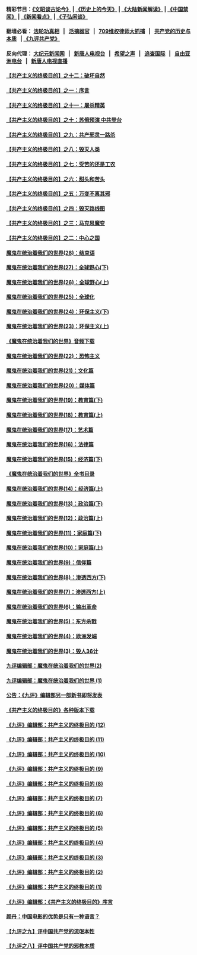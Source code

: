 #### 精彩节目：[《文昭谈古论今》](http://134.209.198.168/wenzhao) | [《历史上的今天》](http://134.209.198.168/today-in-history) | [《大陆新闻解读》](http://134.209.198.168/ntdtv-comedy) | [《中国禁闻》](http://134.209.198.168/ntdtv-news) | [《新闻看点》](http://134.209.198.168/news-insight) | [《子弘闲谈》](http://134.209.198.168/zihongxiantan/) 

  #### 翻墙必看： [法轮功真相](http://134.209.198.168:10000/videos/truth.html) &nbsp;&nbsp;|&nbsp;&nbsp; [活摘器官](http://134.209.198.168:10000/videos/res/Organs/) &nbsp;&nbsp;|&nbsp;&nbsp; [709维权律师大抓捕](http://134.209.198.168:10000/videos/709/) &nbsp;&nbsp;|&nbsp;&nbsp; [共产党的历史与本质](http://134.209.198.168:10000/videos/ccp.html) &nbsp;&nbsp;| [《九评共产党》](http://134.209.198.168:10000/videos/jiuping/) 

#### 反向代理： [大纪元新闻网](http://134.209.198.168:10080/) &nbsp;&nbsp;|&nbsp;&nbsp; [新唐人电视台](http://134.209.198.168:8000/) &nbsp;&nbsp;|&nbsp;&nbsp; [希望之声](http://134.209.198.168:8200/) &nbsp;&nbsp;|&nbsp;&nbsp; [追查国际](http://134.209.198.168:10010/) &nbsp;&nbsp;|&nbsp;&nbsp; [自由亚洲电台](http://134.209.198.168:9800/) &nbsp;&nbsp;|&nbsp;&nbsp; [新唐人电视直播](http://134.209.198.168/) 

#### [【共产主义的终极目的】之十二：破坏自然](../pages/nsc422/n11135214.md?t=03240636) 

#### [【共产主义的终极目的】之一：序言](../pages/nsc422/n11086077.md?t=03240636) 

#### [【共产主义的终极目的】之十一：屠杀精英](../pages/nsc422/n11118442.md?t=03240636) 

#### [【共产主义的终极目的】之十：苏俄预演 中共登台](../pages/nsc422/n11118424.md?t=03240636) 

#### [【共产主义的终极目的】之九：共产邪灵一路杀](../pages/nsc422/n11114139.md?t=03240636) 

#### [【共产主义的终极目的】之八：毁灭人类](../pages/nsc422/n11108503.md?t=03240636) 

#### [【共产主义的终极目的】之七：受苦的还是工农](../pages/nsc422/n11101809.md?t=03240636) 

#### [【共产主义的终极目的】之六：甜头和苦头](../pages/nsc422/n11096971.md?t=03240636) 

#### [【共产主义的终极目的】之五：万变不离其邪](../pages/nsc422/n11091285.md?t=03240636) 

#### [【共产主义的终极目的】之四：毁灭路线图](../pages/nsc422/n11086284.md?t=03240636) 

#### [【共产主义的终极目的】之三：马克思魔变](../pages/nsc422/n11061941.md?t=03240636) 

#### [【共产主义的终极目的】之二：中心之国](../pages/nsc422/n11047728.md?t=03240636) 

#### [魔鬼在统治着我们的世界(28)：结束语](../pages/nsc422/n10936246.md?t=03240636) 

#### [魔鬼在统治着我们的世界(27)：全球野心(下)](../pages/nsc422/n10928319.md?t=03240636) 

#### [魔鬼在统治着我们的世界(26)：全球野心(上)](../pages/nsc422/n10900318.md?t=03240636) 

#### [魔鬼在统治着我们的世界(25)：全球化](../pages/nsc422/n10788205.md?t=03240636) 

#### [魔鬼在统治着我们的世界(24)：环保主义(下)](../pages/nsc422/n10695307.md?t=03240636) 

#### [魔鬼在统治着我们的世界(23)：环保主义(上)](../pages/nsc422/n10688613.md?t=03240636) 

#### [《魔鬼在统治着我们的世界》音频下载](../pages/nsc422/n10635553.md?t=03240636) 

#### [魔鬼在统治着我们的世界(22)：恐怖主义](../pages/nsc422/n10614727.md?t=03240636) 

#### [魔鬼在统治着我们的世界(21)：文化篇](../pages/nsc422/n10597706.md?t=03240636) 

#### [魔鬼在统治着我们的世界(20)：媒体篇](../pages/nsc422/n10586579.md?t=03240636) 

#### [魔鬼在统治着我们的世界(19)：教育篇(下)](../pages/nsc422/n10564808.md?t=03240636) 

#### [魔鬼在统治着我们的世界(18)：教育篇(上)](../pages/nsc422/n10526970.md?t=03240636) 

#### [魔鬼在统治着我们的世界(17)：艺术篇](../pages/nsc422/n10499093.md?t=03240636) 

#### [魔鬼在统治着我们的世界(16)：法律篇](../pages/nsc422/n10485969.md?t=03240636) 

#### [魔鬼在统治着我们的世界(15)：经济篇(下)](../pages/nsc422/n10469975.md?t=03240636) 

#### [《魔鬼在统治着我们的世界》全书目录](../pages/nsc422/n10464261.md?t=03240636) 

#### [魔鬼在统治着我们的世界(14)：经济篇(上)](../pages/nsc422/n10457370.md?t=03240636) 

#### [魔鬼在统治着我们的世界(13)：政治篇(下)](../pages/nsc422/n10448270.md?t=03240636) 

#### [魔鬼在统治着我们的世界(12)：政治篇(上)](../pages/nsc422/n10444576.md?t=03240636) 

#### [魔鬼在统治着我们的世界(11)：家庭篇(下)](../pages/nsc422/n10440961.md?t=03240636) 

#### [魔鬼在统治着我们的世界(10)：家庭篇(上)](../pages/nsc422/n10435448.md?t=03240636) 

#### [魔鬼在统治着我们的世界(9)：信仰篇](../pages/nsc422/n10432159.md?t=03240636) 

#### [魔鬼在统治着我们的世界(8)：渗透西方(下)](../pages/nsc422/n10429603.md?t=03240636) 

#### [魔鬼在统治着我们的世界(7)：渗透西方(上)](../pages/nsc422/n10426013.md?t=03240636) 

#### [魔鬼在统治着我们的世界(6)：输出革命](../pages/nsc422/n10421536.md?t=03240636) 

#### [魔鬼在统治着我们的世界(5)：东方杀戮](../pages/nsc422/n10417707.md?t=03240636) 

#### [魔鬼在统治着我们的世界(4)：欧洲发端](../pages/nsc422/n10414890.md?t=03240636) 

#### [魔鬼在统治着我们的世界(3)：毁人36计](../pages/nsc422/n10411583.md?t=03240636) 

#### [九评编辑部：魔鬼在统治着我们的世界(2)](../pages/nsc422/n10410036.md?t=03240636) 

#### [九评编辑部：魔鬼在统治着我们的世界 (1)](../pages/nsc422/n10406825.md?t=03240636) 

#### [公告：《九评》编辑部另一部新书即将发表](../pages/nsc422/n10405104.md?t=03240636) 

#### [《共产主义的终极目的》各种版本下载](../pages/nsc422/n10022138.md?t=03240636) 

#### [《九评》编辑部：共产主义的终极目的 (12)](../pages/nsc422/n9933272.md?t=03240636) 

#### [《九评》编辑部：共产主义的终极目的 (11)](../pages/nsc422/n9924973.md?t=03240636) 

#### [《九评》编辑部：共产主义的终极目的 (10)](../pages/nsc422/n9920883.md?t=03240636) 

#### [《九评》编辑部：共产主义的终极目的 (9)](../pages/nsc422/n9916363.md?t=03240636) 

#### [《九评》编辑部：共产主义的终极目的 (8)](../pages/nsc422/n9912488.md?t=03240636) 

#### [《九评》编辑部：共产主义的终极目的 (7)](../pages/nsc422/n9901176.md?t=03240636) 

#### [《九评》编辑部：共产主义的终极目的 (6)](../pages/nsc422/n9899359.md?t=03240636) 

#### [《九评》编辑部：共产主义的终极目的 (5)](../pages/nsc422/n9893174.md?t=03240636) 

#### [《九评》编辑部：共产主义的终极目的 (4)](../pages/nsc422/n9891246.md?t=03240636) 

#### [《九评》编辑部：共产主义的终极目的 (3)](../pages/nsc422/n9879879.md?t=03240636) 

#### [《九评》编辑部：共产主义的终极目的 (2)](../pages/nsc422/n9876205.md?t=03240636) 

#### [《九评》编辑部：共产主义的终极目的 (1)](../pages/nsc422/n9865857.md?t=03240636) 

#### [《九评》编辑部：《共产主义的终极目的》序言](../pages/nsc422/n9862666.md?t=03240636) 

#### [颜丹：中国电影的优势是只有一种语言？](../pages/nsc422/n9583062.md?t=03240636) 

#### [【九评之九】评中国共产党的流氓本性](../pages/nsc422/n737542.md?t=03240636) 

#### [【九评之八】评中国共产党的邪教本质](../pages/nsc422/n735942.md?t=03240636) 

